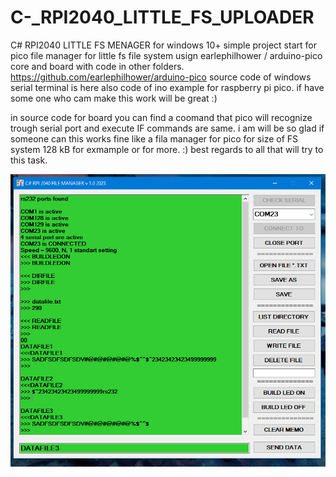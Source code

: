 # C-_RPI2040_LITTLE_FS_UPLOADER
C# RPI2040 LITTLE FS MENAGER for windows 10+
simple project start for pico file manager for little fs file system usign earlephilhower / arduino-pico core and board with code in other folders.
https://github.com/earlephilhower/arduino-pico
source code of windows serial terminal is here also code of ino example for raspberry pi pico. if have some one who cam make this work will be great :)

in source code for board you can find a coomand that pico will recognize trough serial port and execute IF commands are same.
i am will be so glad if someone can this works fine like a fila manager for pico for size of FS system 128 kB for exmample or for more. :)
best regards to all that will try to this task.

<img src="/JPG_LITTLE_FS_UPLOADER/fs_manager.jpg" alt="Alt text" title="Optional title">
